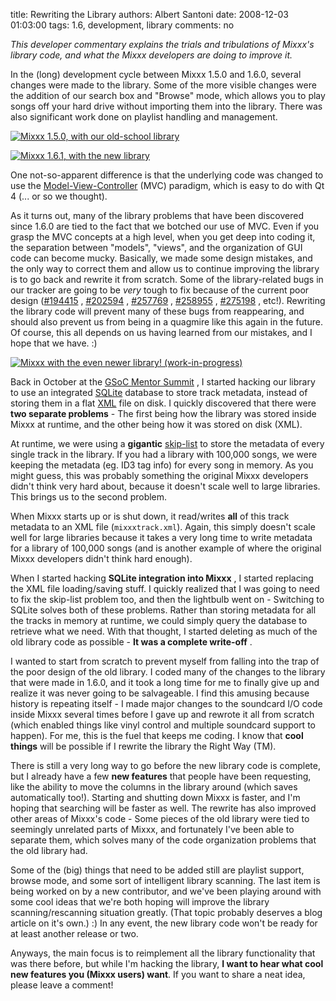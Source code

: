 title: Rewriting the Library
authors: Albert Santoni
date: 2008-12-03 01:03:00
tags: 1.6, development, library
comments: no

*This developer commentary explains the trials and tribulations of Mixxx's library code, and what the Mixxx developers are doing to improve it.*

In the (long) development cycle between Mixxx 1.5.0 and 1.6.0, several changes were made to the library.
Some of the more visible changes were the addition of our search box and "Browse" mode, which allows you to play songs off your hard drive without importing them into the library.
There was also significant work done on playlist handling and management.

[![Mixxx 1.5.0, with our old-school library]({static}/images/news/mixxx-150beta-linux.png)]({static}/images/news/mixxx-150beta-linux.png)

[![Mixxx 1.6.1, with the new library]({static}/images/news/Picture-1.png)]({static}/images/news/Picture-1.png)

One not-so-apparent difference is that the underlying code was changed to use the [Model-View-Controller](http://en.wikipedia.org/wiki/Model-view-controller) (MVC) paradigm, which is easy to do with Qt 4 (... or so we thought).

As it turns out, many of the library problems that have been discovered since 1.6.0 are tied to the fact that we botched our use of MVC.
Even if you grasp the MVC concepts at a high level, when you get deep into coding it, the separation between "models", "views", and the organization of GUI code can become mucky.
Basically, we made some design mistakes, and the only way to correct them and allow us to continue improving the library is to go back and rewrite it from scratch.
Some of the library-related bugs in our tracker are going to be *very* tough to fix because of the current poor design ([#194415](https://bugs.launchpad.net/mixxx/+bug/194415) , [#202594](https://bugs.launchpad.net/mixxx/+bug/202594) , [#257769](https://bugs.launchpad.net/mixxx/+bug/257769) , [#258955](https://bugs.launchpad.net/mixxx/+bug/258955) , [#275198](https://bugs.launchpad.net/mixxx/+bug/275198) , etc!).
Rewriting the library code will prevent many of these bugs from reappearing, and should also prevent us from being in a quagmire like this again in the future.
Of course, this all depends on us having learned from our mistakes, and I hope that we have. :)

[![Mixxx with the even newer library!  (work-in-progress)]({static}/images/news/Picture-2.png)]({static}/images/news/Picture-2.png)

Back in October at the [GSoC Mentor Summit]({filename}/news/2008-11-12-mixxx-gsoc-mentor-summit.md) , I started hacking our library to use an integrated [SQLite](http://www.sqlite.org/) database to store track metadata, instead of storing them in a flat [XML](http://en.wikipedia.org/wiki/XML) file on disk.
I quickly discovered that there were **two separate problems** - The first being how the library was stored inside Mixxx at runtime, and the other being how it was stored on disk (XML).

At runtime, we were using a **gigantic** [skip-list](http://en.wikipedia.org/wiki/Skip_list) to store the metadata of every single track in the library.
If you had a library with 100,000 songs, we were keeping the metadata (eg.  ID3 tag info) for every song in memory.
As you might guess, this was probably something the original Mixxx developers didn't think very hard about, because it doesn't scale well to large libraries.
This brings us to the second problem.

When Mixxx starts up or is shut down, it read/writes **all** of this track metadata to an XML file (`mixxxtrack.xml`).
Again, this simply doesn't scale well for large libraries because it takes a very long time to write metadata for a library of 100,000 songs (and is another example of where the original Mixxx developers didn't think hard enough).

When I started hacking **SQLite integration into Mixxx** , I started replacing the XML file loading/saving stuff.
I quickly realized that I was going to need to fix the skip-list problem too, and then the lightbulb went on - Switching to SQLite solves both of these problems.
Rather than storing metadata for all the tracks in memory at runtime, we could simply query the database to retrieve what we need.
With that thought, I started deleting as much of the old library code as possible - **It was a complete write-off** .

I wanted to start from scratch to prevent myself from falling into the trap of the poor design of the old library.
I coded many of the changes to the library that were made in 1.6.0, and it took a long time for me to finally give up and realize it was never going to be salvageable.
I find this amusing because history is repeating itself - I made major changes to the soundcard I/O code inside Mixxx several times before I gave up and rewrote it all from scratch (which enabled things like vinyl control and multiple soundcard support to happen).
For me, this is the fuel that keeps me coding.
I know that **cool things** will be possible if I rewrite the library the Right Way (TM).

There is still a very long way to go before the new library code is complete, but I already have a few **new features** that people have been requesting, like the ability to move the columns in the library around (which saves automatically too!).
Starting and shutting down Mixxx is faster, and I'm hoping that searching will be faster as well.
The rewrite has also improved other areas of Mixxx's code - Some pieces of the old library were tied to seemingly unrelated parts of Mixxx, and fortunately I've been able to separate them, which solves many of the code organization problems that the old library had.

Some of the (big) things that need to be added still are playlist support, browse mode, and some sort of intelligent library scanning.
The last item is being worked on by a new contributor, and we've been playing around with some cool ideas that we're both hoping will improve the library scanning/rescanning situation greatly.
(That topic probably deserves a blog article on it's own.) :) In any event, the new library code won't be ready for at least another release or two.

Anyways, the main focus is to reimplement all the library functionality that was there before, but while I'm hacking the library, **I want to hear what cool new features you (Mixxx users) want**.
If you want to share a neat idea, please leave a comment!
